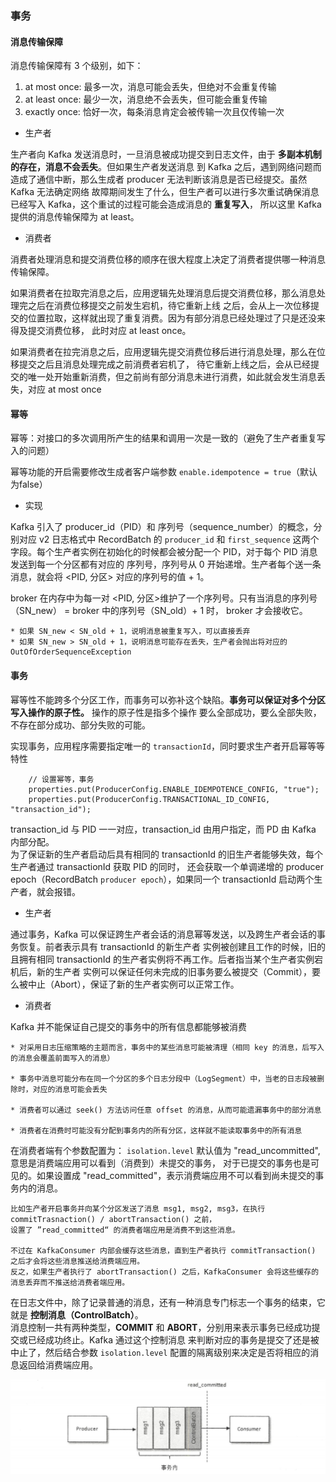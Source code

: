 
### 事务

#### 消息传输保障

消息传输保障有 3 个级别，如下：

1. at most once: 最多一次，消息可能会丢失，但绝对不会重复传输
2. at least once: 最少一次，消息绝不会丢失，但可能会重复传输
3. exactly once: 恰好一次，每条消息肯定会被传输一次且仅传输一次

* 生产者

生产者向 Kafka 发送消息时，一旦消息被成功提交到日志文件，由于 __多副本机制的存在，消息不会丢失__。但如果生产者发送消息
到 Kafka 之后，遇到网络问题而造成了通信中断，那么生成者 producer 无法判断该消息是否已经提交。虽然 Kafka 无法确定网络
故障期间发生了什么，但生产者可以进行多次重试确保消息已经写入 Kafka，这个重试的过程可能会造成消息的 __重复写入__，
所以这里 Kafka 提供的消息传输保障为 at least。

* 消费者

消费者处理消息和提交消费位移的顺序在很大程度上决定了消费者提供哪一种消息传输保障。

如果消费者在拉取完消息之后，应用逻辑先处理消息后提交消费位移，那么消息处理完之后在消费位移提交之前发生宕机，待它重新上线
之后，会从上一次位移提交的位置拉取，这样就出现了重复消费。因为有部分消息已经处理过了只是还没来得及提交消费位移，
此时对应 at least once。

如果消费者在拉完消息之后，应用逻辑先提交消费位移后进行消息处理，那么在位移提交之后且消息处理完成之前消费者宕机了，
待它重新上线之后，会从已经提交的唯一处开始重新消费，但之前尚有部分消息未进行消费，如此就会发生消息丢失，对应 at most once

#### 幂等

幂等：对接口的多次调用所产生的结果和调用一次是一致的（避免了生产者重复写入的问题）

幂等功能的开启需要修改生成者客户端参数 `enable.idempotence = true`（默认为false）

* 实现

Kafka 引入了 producer_id（PID）和 序列号（sequence_number）的概念，分别对应 v2 日志格式中 RecordBatch 的 `producer_id` 和 
`first_sequence` 这两个字段。每个生产者实例在初始化的时候都会被分配一个 PID，对于每个 PID 消息发送到每一个分区都有对应的
序列号，序列号从 0 开始递增。生产者每个送一条消息，就会将 <PID, 分区> 对应的序列号的值 + 1。

broker 在内存中为每一对 <PID, 分区>维护了一个序列号。只有当消息的序列号（SN_new） = broker 中的序列号（SN_old）+ 1 时，
broker 才会接收它。

    * 如果 SN_new < SN_old + 1，说明消息被重复写入，可以直接丢弃  
    * 如果 SN_new > SN_old + 1，说明消息可能存在丢失，生产者会抛出将对应的 OutOfOrderSequenceException

#### 事务

幂等性不能跨多个分区工作，而事务可以弥补这个缺陷。__事务可以保证对多个分区写入操作的原子性。__ 操作的原子性是指多个操作
要么全部成功，要么全部失败，不存在部分成功、部分失败的可能。

实现事务，应用程序需要指定唯一的 `transactionId`，同时要求生产者开启幂等等特性

```
    // 设置幂等，事务
    properties.put(ProducerConfig.ENABLE_IDEMPOTENCE_CONFIG, "true");
    properties.put(ProducerConfig.TRANSACTIONAL_ID_CONFIG, "transaction_id");
```

transaction_id 与 PID 一一对应，transaction_id 由用户指定，而 PD 由 Kafka 内部分配。  
为了保证新的生产者启动后具有相同的 transactionId 的旧生产者能够失效，每个生产者通过 transactionId 获取 PID 的同时，
还会获取一个单调递增的 producer epoch（RecordBatch `producer epoch`），如果同一个 transactionId 启动两个生产者，就会报错。

* 生产者

通过事务，Kafka 可以保证跨生产者会话的消息幂等发送，以及跨生产者会话的事务恢复。前者表示具有 transactionId 的新生产者
实例被创建且工作的时候，旧的且拥有相同 transactionId 的生产者实例将不再工作。后者指当某个生产者实例宕机后，新的生产者
实例可以保证任何未完成的旧事务要么被提交（Commit），要么被中止（Abort），保证了新的生产者实例可以正常工作。

* 消费者

Kafka 并不能保证自己提交的事务中的所有信息都能够被消费

    * 对采用日志压缩策略的主题而言，事务中的某些消息可能被清理（相同 key 的消息，后写入的消息会覆盖前面写入的消息）
    
    * 事务中消息可能分布在同一个分区的多个日志分段中（LogSegment）中，当老的日志段被删除时，对应的消息可能会丢失
    
    * 消费者可以通过 seek() 方法访问任意 offset 的消息，从而可能遗漏事务中的部分消息
    
    * 消费者在消费时可能没有分配到事务内的所有分区，这样就不能读取事务中的所有消息
    

在消费者端有个参数配置为： `isolation.level` 默认值为 "read_uncommitted", 意思是消费端应用可以看到（消费到）未提交的事务，
对于已提交的事务也是可见的。如果设置成 "read_committed"，表示消费端应用不可以看到尚未提交的事务内的消息。

```
比如生产者开启事务并向某个分区发送了消息 msg1, msg2, msg3，在执行 commitTrasnaction() / abortTransaction() 之前，
设置了 ”read_committed“ 的消费者端应用是消费不到这些消息。

不过在 KafkaConsumer 内部会缓存这些消息，直到生产者执行 commitTransaction() 之后才会将这些消息推送给消费端应用。
反之，如果生产者执行了 abortTransaction() 之后，KafkaConsumer 会将这些缓存的消息丢弃而不推送给消费者端应用。
```


在日志文件中，除了记录普通的消息，还有一种消息专门标志一个事务的结束，它就是 __控制消息（ControlBatch）__。  
消息控制一共有两种类型，__COMMIT__ 和 __ABORT__，分别用来表示事务已经成功提交或已经成功终止。Kafka 通过这个控制消息
来判断对应的事务是提交了还是被中止了，然后结合参数 `isolation.level` 配置的隔离级别来决定是否将相应的消息返回给消费端应用。

![](/img/kafka-transaction-controlBatch.png)

